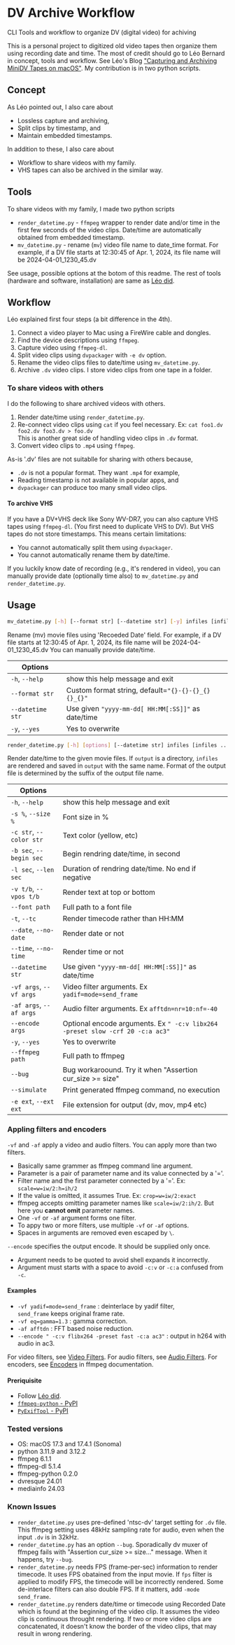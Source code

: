 # DV Archive Workflow

CLI Tools and workflow to organize DV (digital video) for achiving

This is a personal project to digitized old video tapes then organize them using recording date and time.
The most of credit should go to Léo Bernard in concept, tools and workflow.
See Léo's Blog ["Capturing and Archiving MiniDV Tapes on macOS"](https://leolabs.org/blog/capture-minidv-on-macos/).
My contribution is in two python scripts.

## Concept
As Léo pointed out, I also care about
- Lossless capture and archiving,
- Split clips by timestamp, and
- Maintain embedded timestamps.

In addition to these, I also care about
- Workflow to share videos with my family.
- VHS tapes can also be archived in the similar way.

## Tools

To share videos with my family, I made two python scripts
- `render_datetime.py` - `ffmpeg` wrapper to render date and/or time in the first few seconds of the video clips.
Date/time are automatically obtained from embedded timestamp.
- `mv_datetime.py` - rename (`mv`) video file name to date_time format.
For example, if a DV file starts at 12:30:45 of Apr. 1, 2024, its file name will be 2024-04-01_1230_45.dv

See usage, possible options at the botom of this readme.
The rest of tools (hardware and software, installation) are same as [Léo did](https://leolabs.org/blog/capture-minidv-on-macos/).

## Workflow

Léo explained first four steps (a bit difference in the 4th).
1. Connect a video player to Mac using a FireWire cable and dongles.
1. Find the device descriptions using `ffmpeg`.
1. Capture video using `ffmpeg-dl`.
1. Split video clips using `dvpackager` with `-e dv` option.
1. Rename the video clips files to date/time using `mv_datetime.py`.
1. Archive `.dv` video clips. I store video clips from one tape in a folder.

### To share videos with others

I do the following to share archived videos with others.
1. Render date/time using `render_datetime.py`.
1. Re-connect video clips using `cat` if you feel necessary.
Ex: `cat foo1.dv foo2.dv foo3.dv > foo.dv`  
This is another great side of handling video clips in `.dv` format.
1. Convert video clips to `.mp4` using `ffmpeg`.

As-is '.dv' files are not suitablle for sharing with others because,
- `.dv` is not a popular format. They want `.mp4` for example,
- Reading timestamp is not available in popular apps, and
- `dvpackager` can produce too many small video clips.

#### To archive VHS

If you have a DV+VHS deck like Sony WV-DR7, you can also capture VHS tapes using `ffmpeg-dl`.
(You first need to duplicate VHS to DV).
But VHS tapes do not store timestamps.
This means certain limitations:
- You cannot automatically split them using `dvpackager`.
- You cannot automatically rename them by date/time.

If you luckily know date of recording (e.g., it's rendered in video),
you can manually provide date (optionally time also) to `mv_datetime.py` and `render_datetime.py`.

## Usage

```bash
mv_datetime.py [-h] [--format str] [--datetime str] [-y] infiles [infiles ...]
```

Rename (mv) movie files using 'Recoeded Date' field.
For example, if a DV file starts at 12:30:45 of Apr. 1, 2024, its file name will be 2024-04-01_1230_45.dv
You can manually provide date/time.

| Options |     |
| ------- | --- |
| `-h`, `--help`    | show this help message and exit |
| `--format str`    | Custom format string, default=`"{}-{}-{}_{}{}_{}"` |
| `--datetime str`  | Use given `"yyyy-mm-dd[ HH:MM[:SS]]"` as date/time |
| `-y`, `--yes`     | Yes to overwrite |

```bash
render_datetime.py [-h] [options] [--datetime str] infiles [infiles ...] output
```

Render date/time to the given movie files.
If `output` is a directory, `infiles` are rendered and saved in `output` with the same name.
Format of the output file is determined by the suffix of the output file name.

| Options |     |
| ------- | --- |
| `-h`, `--help`         | show this help message and exit |
| `-s %`, `--size %`     | Font size in % |
| `-c str`, `--color str`| Text color (yellow, etc) |
| `-b sec`, `--begin sec`| Begin rendring date/time, in second |
| `-l sec`, `--len sec`  | Duration of rendring date/time. No end if negative |
| `-v t/b`, `--vpos t/b` | Render text at top or bottom |
| `--font path`          | Full path to a font file |
| `-t`, `--tc `          | Render timecode rather than HH:MM |
| `--date`, `--no-date`  | Render date or not|
| `--time`, `--no-time`  | Render time or not|
| `--datetime str`       | Use given `"yyyy-mm-dd[ HH:MM[:SS]]"` as date/time |
| `-vf args`, `--vf args`| Video filter arguments. Ex `yadif=mode=send_frame` |
| `-af args`, `--af args`| Audio filter arguments. Ex `afftdn=nr=10:nf=-40` |
| `--encode args`        | Optional encode arguments. Ex `" -c:v libx264 -preset slow -crf 20 -c:a ac3"` |
| `-y`, `--yes`          | Yes to overwrite |
| `--ffmpeg path`        | Full path to ffmpeg |
| `--bug`                | Bug workaroound. Try it when "Assertion cur_size >= size" |
| `--simulate`           | Print generated ffmpeg command, no execution |
|`-e ext`, `--ext ext`   | File extension for output (dv, mov, mp4 etc) |

### Appling filters and encoders

`-vf` and `-af` apply a video and audio filters. You can apply more than two filters.

  * Basically same grammer as ffmpeg command line argument.
  * Parameter is a pair of parameter name and its value connected by a '='.
  * Filter name and the first parameter connected by a '='.
    Ex: `scale=w=iw/2:h=ih/2`
  * If the value is omitted, it assumes True.
    Ex: `crop=w=iw/2:exact`
  * ffmpeg accepts omitting parameter names like `scale=iw/2:ih/2`.
    But here you **cannot omit** parameter names.
  * One `-vf` or `-af` argument forms one filter.
  * To appy two or more filters, use multiple `-vf` or `-af` options.
  * Spaces in arguments are removed even escaped by `\`.

`--encode` specifies the output encode. It should be supplied only once.
  * Argument needs to be quoted to avoid shell expands it incorrectly.
  * Argument must starts with a space to avoid `-c:v` or `-c:a` confused from `-c`.

#### Examples
  * `-vf yadif=mode=send_frame` : deinterlace by yadif filter,  
      `send_frame` keeps original frame rate.
  * `-vf eq=gamma=1.3` : gamma correction.
  * `-af afftdn` : FFT based noise reduction.
  * `--encode " -c:v flibx264 -preset fast -c:a ac3"` : output in h264 with audio in ac3.

For video filters, see [Video Filters](https://ffmpeg.org/ffmpeg-filters.html#Video-Filters).
For audio filters, see [Audio Filters](https://ffmpeg.org/ffmpeg-filters.html#VAudio-Filters).
For encoders, see [Encoders](https://ffmpeg.org/ffmpeg-codecs.html#Encoders) in ffmpeg documentation.

#### Preriquisite

- Follow [Léo did](https://leolabs.org/blog/capture-minidv-on-macos/).
- [`ffmpeg-python` - PyPI](https://pypi.org/project/ffmpeg-python/)
- [`PyExifTool` - PyPI](https://pypi.org/project/PyExifTool/)

### Tested versions

- OS: macOS 17.3 and 17.4.1 (Sonoma)
- python 3.11.9 and 3.12.2
- ffmpeg 6.1.1
- ffmpeg-dl 5.1.4
- ffmpeg-python 0.2.0
- dvresque 24.01
- mediainfo 24.03

### Known Issues

- `render_datetime.py` uses pre-defined 'ntsc-dv' target setting for `.dv` file.
This ffmpeg setting uses 48kHz sampling rate for audio,
even when the input `.dv` is in 32kHz.
- `render_datetime.py` has an option `--bug`.
Sporadically dv muxer of ffmpeg fails with "Assertion cur_size >= size..." message.
When it happens, try `--bug`.
- `render_datetime.py` needs FPS (frame-per-sec) information to render timecode.
It uses FPS obatained from the input movie.
If `fps` filter is applied to modify FPS, the timecode will be incorrectly rendered.
Some de-interlace filters can also double FPS.
If it matters, add `-mode send_frame`.
- `render_datetime.py` renders date/time or timecode using Recorded Date which is found at the beginning of the video clip.
It assumes the video clip is continuous throught rendering.
If two or more video clips are concatenated, it doesn't know the border of the video clips, that may result in wrong rendering.
